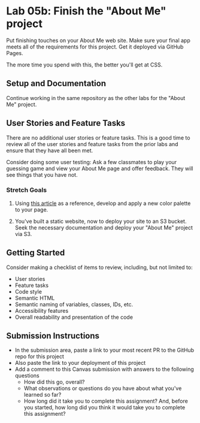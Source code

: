 # Lab 05b: Finish the "About Me" project

Put finishing touches on your About Me web site. Make sure your final app meets all of the requirements for this project. Get it deployed via GitHub Pages. 

The more time you spend with this, the better you'll get at CSS.

## Setup and Documentation

Continue working in the same repository as the other labs for the "About Me" project.

## User Stories and Feature Tasks

There are no additional user stories or feature tasks. This is a good time to review all of the user stories and feature tasks from the prior labs and ensure that they have all been met.

Consider doing some user testing: Ask a few classmates to play your guessing game and view your About Me page and offer feedback. They will see things that you have not.

### Stretch Goals

1. Using [this article](https://www.smashingmagazine.com/2016/04/web-developer-guide-color/) as a reference, develop and apply a new color palette to your page.

1. You've built a static website, now to deploy your site to an S3 bucket. Seek the necessary documentation and deploy your "About Me" project via S3.

## Getting Started

Consider making a checklist of items to review, including, but not limited to:

- User stories
- Feature tasks
- Code style
- Semantic HTML
- Semantic naming of variables, classes, IDs, etc.
- Accessibility features
- Overall readability and presentation of the code

## Submission Instructions

- In the submission area, paste a link to your most recent PR to the GitHub repo for this project
- Also paste the link to your deployment of this project
- Add a comment to this Canvas submission with answers to the following questions
  - How did this go, overall?
  - What observations or questions do you have about what you've learned so far?
  - How long did it take you to complete this assignment? And, before you started, how long did you think it would take you to complete this assignment?
